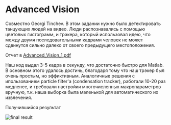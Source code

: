 # Advanced Vision

Совместно Georgi Tinchev.
В этом задании нужно было детектировать танцующих людей на видео. 
Люди распознавались с помощью цветовых гистограмм, и трэкера, который
использовал идею, что между двумя последовательными кадрами человек не
может сдвинутся сильно далеко от своего предыдущего местоположения.

Отчет в [Advanced_Vision_1.pdf](https://github.com/rb-kuddai/av_human_detection_ru/blob/master/src/Advanced_Vision_1.pdf)

Наш код выдал 3-5 кадра в секунду, что достаточно быстро для Matlab. В основном этого удалось достичь, благодаря тому что наш трэкер был очень простым, но эффиктивным. Аналогичные решения с ипользованием particle filter'а (condensation tracker), работали 10-20 раз медленее, и требовали настройки многочисленных макропараметров вручную, т.к. наша выборка была маленькой для автоматического их извлечения.

Получившийся результат

![final result](av_1_anim.gif)
